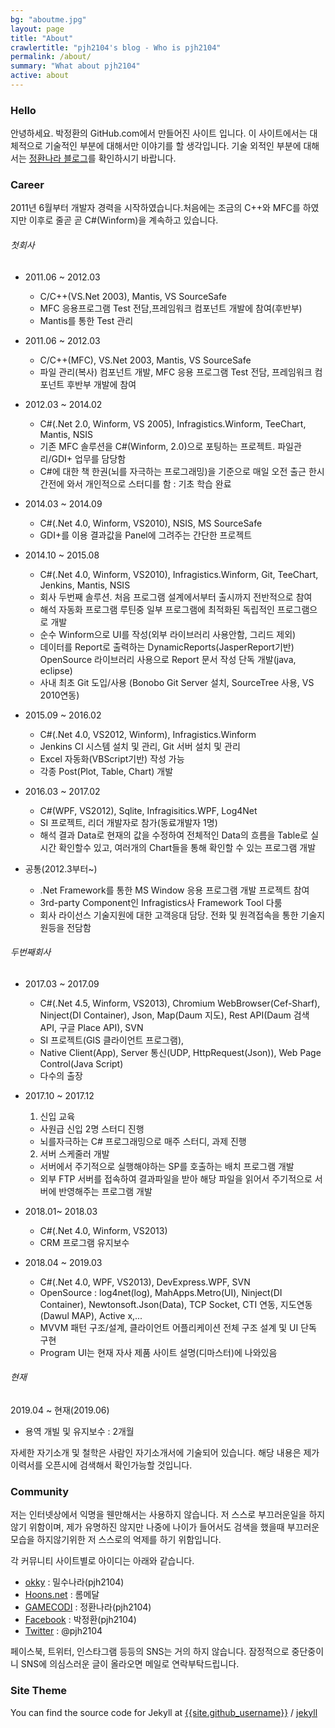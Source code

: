 ```yaml
---
bg: "aboutme.jpg"
layout: page
title: "About"
crawlertitle: "pjh2104's blog - Who is pjh2104"
permalink: /about/
summary: "What about pjh2104"
active: about
---
```


### Hello
안녕하세요. 박정환의 GitHub.com에서 만들어진 사이트 입니다. 이 사이트에서는 대체적으로 기술적인 부분에 대해서만 이야기를 할 생각입니다. 기술 외적인 부분에 대해서는 [정환나라 블로그](https://pjh2104site.wordpress.com/)를 확인하시기 바랍니다.

### Career
2011년 6월부터 개발자 경력을 시작하였습니다.처음에는 조금의 C++와 MFC를 하였지만 이후로 줄곧 곧 C#(Winform)을 계속하고 있습니다.

###### 첫회사
- 2011.06 ~ 2012.03
	- C/C++(VS.Net 2003), Mantis, VS SourceSafe
	- MFC 응용프로그램 Test 전담,프레임워크 컴포넌트 개발에 참여(후반부)
	- Mantis를 통한 Test 관리

- 2011.06 ~ 2012.03
    - C/C++(MFC), VS.Net 2003, Mantis, VS SourceSafe
    - 파일 관리(복사) 컴포넌트 개발, MFC 응용 프로그램 Test 전담, 프레임워크 컴포넌트 후반부 개발에 참여

- 2012.03 ~ 2014.02
	- C#(.Net 2.0, Winform, VS 2005), Infragistics.Winform, TeeChart, Mantis, NSIS
	- 기존 MFC 솔루션을 C#(Winform, 2.0)으로 포팅하는 프로젝트. 파일관리/GDI+ 업무를 담당함
	- C#에 대한 책 한권(뇌를 자극하는 프로그래밍)을 기준으로 매일 오전 출근 한시간전에 와서 개인적으로 스터디를 함 : 기초 학습 완료

- 2014.03 ~ 2014.09
	- C#(.Net 4.0, Winform, VS2010), NSIS, MS SourceSafe
	- GDI+를 이용 결과값을 Panel에 그려주는 간단한 프로젝트

- 2014.10 ~ 2015.08
	- C#(.Net 4.0, Winform, VS2010), Infragistics.Winform, Git, TeeChart, Jenkins, Mantis, NSIS
 	- 회사 두번째 솔루션. 처음 프로그램 설계에서부터 출시까지 전반적으로 참여
 	- 해석 자동화 프로그램 루틴중 일부 프로그램에 최적화된 독립적인 프로그램으로 개발
 	- 순수 Winform으로 UI를 작성(외부 라이브러리 사용안함, 그리드 제외)
 	- 데이터를 Report로 출력하는 DynamicReports(JasperReport기반) OpenSource 라이브러리 사용으로 Report 문서 작성 단독 개발(java, eclipse)
 	- 사내 최초 Git 도입/사용 (Bonobo Git Server 설치, SourceTree 사용, VS 2010연동)

- 2015.09 ~ 2016.02
	- C#(.Net 4.0, VS2012, Winform), Infragistics.Winform
	- Jenkins CI 시스템 설치 및 관리, Git 서버 설치 및 관리
	- Excel 자동화(VBScript기반) 작성 가능
	- 각종 Post(Plot, Table, Chart) 개발

- 2016.03 ~ 2017.02
	- C#(WPF, VS2012), Sqlite, Infragisitics.WPF, Log4Net
	- SI 프로젝트, 리더 개발자로 참가(동료개발자 1명)
	- 해석 결과 Data로 현재의 값을 수정하여 전체적인 Data의 흐름을 Table로 실시간 확인할수 있고, 여러개의 Chart들을 통해 확인할 수 있는 프로그램 개발

- 공통(2012.3부터~)
	- .Net Framework를 통한 MS Window 응용 프로그램 개발 프로젝트 참여
	- 3rd-party Component인 Infragistics사 Framework Tool 다룸
	- 회사 라이선스 기술지원에 대한 고객응대 담당. 전화 및 원격접속을 통한 기술지원등을 전담함

###### 두번째회사
- 2017.03 ~ 2017.09
	- C#(.Net 4.5, Winform, VS2013), Chromium WebBrowser(Cef-Sharf), Ninject(DI Container), Json, Map(Daum 지도), Rest API(Daum 검색 API, 구글 Place API), SVN
	- SI 프로젝트(GIS 클라이언트 프로그램),
	- Native Client(App), Server 통신(UDP, HttpRequest(Json)), Web Page Control(Java Script)
	- 다수의 출장

- 2017.10 ~ 2017.12
	1. 신입 교육
	- 사원급 신입 2명 스터디 진행
	- 뇌를자극하는 C# 프로그래밍으로 매주 스터디, 과제 진행
	2. 서버 스케줄러 개발
	- 서버에서 주기적으로 실행해야하는 SP를 호출하는 배치 프로그램 개발
	- 외부 FTP 서버를 접속하여 결과파일을 받아 해당 파일을 읽어서 주기적으로 서버에 반영해주는 프로그램 개발

- 2018.01~ 2018.03
	- C#(.Net 4.0, Winform, VS2013)
	- CRM 프로그램 유지보수

- 2018.04 ~ 2019.03
	- C#(.Net 4.0, WPF, VS2013), DevExpress.WPF, SVN
	- OpenSource : log4net(log), MahApps.Metro(UI), Ninject(DI Container), Newtonsoft.Json(Data), TCP Socket, CTI 연동, 지도연동(Dawul MAP), Active x,...
	- MVVM 패턴 구조/설계, 클라이언트 어플리케이션 전체 구조 설계 및 UI 단독 구현
	- Program UI는 현재 자사 제품 사이트 설명(디마스터)에 나와있음

###### 현재
2019.04 ~ 현재(2019.06)
- 용역 개빌 및 유지보수 : 2개월

자세한 자기소개 및 철학은 사람인 자기소개서에 기술되어 있습니다. 해당 내용은 제가 이력서를 오픈시에 검색해서 확인가능할 것입니다. 

### Community
저는 인터넷상에서 익명을 웬만해서는 사용하지 않습니다. 저 스스로 부끄러운일을 하지 않기 위함이며, 제가 유명하진 않지만 나중에 나이가 들어서도 검색을 했을때 부끄러운 모습을 하지않기위한 저 스스로의 억제를 하기 위함입니다.

각 커뮤니티 사이트별로 아이디는 아래와 같습니다.
- [okky](https://okky.kr/) : 밀수나라(pjh2104)
- [Hoons.net](http://hoons.net/) : 롬메달
- [GAMECODI](http://www.gamecodi.com/) : 정환나라(pjh2104)
- [Facebook](https://www.facebook.com/) : 박정환(pjh2104)
- [Twitter](https://twitter.com/) : @pjh2104

페이스북, 트위터, 인스타그램 등등의 SNS는 거의 하지 않습니다. 잠정적으로 중단중이니 SNS에 의심스러운 글이 올라오면 메일로 연락부탁드립니다.


### Site Theme
You can find the source code for Jekyll at
[{{site.github_username}}](https://github.com/parkjungwhan/parkjungwhan.github.io/) /
[jekyll](https://github.com/jekyll/jekyll)

